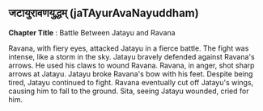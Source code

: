 ## जटायुरावणयुद्धम् (jaTAyurAvaNayuddham)
**Chapter Title** : Battle Between Jatayu and Ravana

Ravana, with fiery eyes, attacked Jatayu in a fierce battle. The fight was intense, like a storm in the sky. Jatayu bravely defended against Ravana's arrows. He used his claws to wound Ravana. Ravana, in anger, shot sharp arrows at Jatayu. Jatayu broke Ravana's bow with his feet. Despite being tired, Jatayu continued to fight. Ravana eventually cut off Jatayu's wings, causing him to fall to the ground. Sita, seeing Jatayu wounded, cried for him.